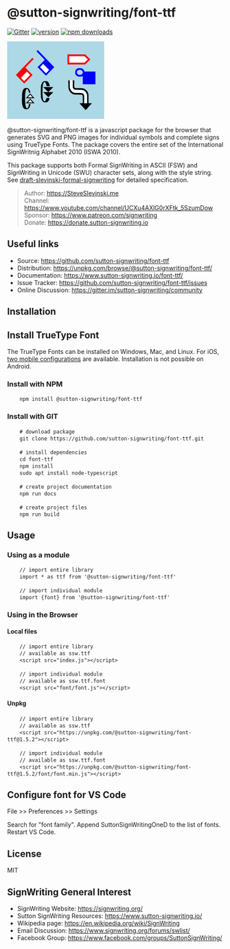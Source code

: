 # @sutton-signwriting/font-ttf
[![Gitter](https://badges.gitter.im/Join%20Chat.svg)](https://gitter.im/sutton-signwriting/community?utm_source=badge&utm_medium=badge&utm_campaign=pr-badge&utm_content=badge)
[![version](https://img.shields.io/npm/v/@sutton-signwriting/font-ttf)](https://www.npmjs.com/package/@sutton-signwriting/font-ttf)
[![npm downloads](https://img.shields.io/npm/dm/@sutton-signwriting/font-ttf)](https://npm-stat.com/charts.html?package=@sutton-signwriting/font-ttf&from=2019-12-09)

![SignWriting](./signwriting.png)

@sutton-signwriting/font-ttf is a javascript package for the browser that generates SVG and PNG images for individual symbols and complete signs using TrueType Fonts.  The package covers the entire set of the International SignWritnig Alphabet 2010 (ISWA 2010).

This package supports both Formal SignWriting in ASCII (FSW) and SignWriting in Unicode (SWU) character sets, along with the style string.  See [draft-slevinski-formal-signwriting](https://tools.ietf.org/id/draft-slevinski-formal-signwriting-09.html) for detailed specification.

> Author: https://SteveSlevinski.me  
> Channel: https://www.youtube.com/channel/UCXu4AXlG0rXFtk_5SzumDow  
> Sponsor: https://www.patreon.com/signwriting  
> Donate: https://donate.sutton-signwriting.io

## Useful links

- Source: https://github.com/sutton-signwriting/font-ttf
- Distribution: https://unpkg.com/browse/@sutton-signwriting/font-ttf/
- Documentation: https://www.sutton-signwriting.io/font-ttf/
- Issue Tracker: https://github.com/sutton-signwriting/font-ttf/issues
- Online Discussion: https://gitter.im/sutton-signwriting/community

## Installation

## Install TrueType Font

The TrueType Fonts can be installed on Windows, Mac, and Linux.  For iOS, [two mobile configurations](https://github.com/Slevinski/signwriting_2010_fonts) are available. Installation is not possible on Android.

### Install with NPM
```
    npm install @sutton-signwriting/font-ttf
```

### Install with GIT
```
    # download package
    git clone https://github.com/sutton-signwriting/font-ttf.git

    # install dependencies
    cd font-ttf
    npm install
    sudo apt install node-typescript

    # create project documentation
    npm run docs

    # create project files
    npm run build
```

## Usage

### Using as a module
```
    // import entire library
    import * as ttf from '@sutton-signwriting/font-ttf'

    // import individual module
    import {font} from '@sutton-signwriting/font-ttf'
```

### Using in the Browser

#### Local files
```
    // import entire library
    // available as ssw.ttf
    <script src="index.js"></script>

    // import individual module
    // available as ssw.ttf.font
    <script src="font/font.js"></script>
```

#### Unpkg
```
    // import entire library
    // available as ssw.ttf
    <script src="https://unpkg.com/@sutton-signwriting/font-ttf@1.5.2"></script>

    // import individual module
    // available as ssw.ttf.font
    <script src="https://unpkg.com/@sutton-signwriting/font-ttf@1.5.2/font/font.min.js"></script>
```

## Configure font for VS Code

File >> Preferences >> Settings

Search for "font family".  Append SuttonSignWritingOneD to the list of fonts.  Restart VS Code.

## License
MIT

## SignWriting General Interest
- SignWriting Website: https://signwriting.org/
- Sutton SignWriting Resources: https://www.sutton-signwriting.io/
- Wikipedia page: https://en.wikipedia.org/wiki/SignWriting
- Email Discussion: https://www.signwriting.org/forums/swlist/
- Facebook Group: https://www.facebook.com/groups/SuttonSignWriting/
